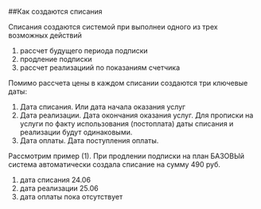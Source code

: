 ##Как создаются списания

Списания создаются системой при выполнеи одного из трех возможных действий

1. рассчет будущего периода подписки 
2. продление подписки
3. рассчет реализациий по показаниям счетчика

Помимо рассчета цены в каждом списании создаются три ключевые даты:

1. Дата списания. Или дата начала оказания услуг
2. Дата реализации. Дата окончания оказания услуг. Для прописки на услуги по факту использования (постоплата) даты  списания и реализации будут одинаковыми. 
3. Дата оплаты. Дата поступления оплаты.


Рассмотрим пример (1). При продлении подписки на план БАЗОВЫй система автоматически создала списание на сумму 490 руб.
1. дата списания 24.06
2. дата реализации 25.06
3. дата оплаты пока отсутствует
